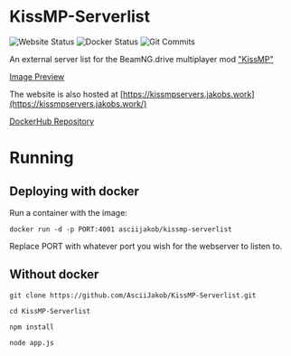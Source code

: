 # KissMP-Serverlist
![Website Status](https://img.shields.io/website?url=https%3A%2F%2Fkissmpservers.jakobs.work%2F) 
![Docker Status](https://img.shields.io/docker/cloud/build/asciijakob/kissmp-serverlist)
![Git Commits](https://img.shields.io/github/commit-activity/m/AsciiJakob/KissMP-Serverlist)


An external server list for the BeamNG.drive multiplayer mod ["KissMP"](https://github.com/TheHellBox/KISS-multiplayer)

[Image Preview](https://i.imgur.com/O1l3lUn.jpeg)

The website is also hosted at [https://kissmpservers.jakobs.work](https://kissmpservers.jakobs.work/)

[DockerHub Repository](https://hub.docker.com/r/asciijakob/kissmp-serverlist)

# Running

## Deploying with docker
Run a container with the image:

`docker run -d -p PORT:4001 asciijakob/kissmp-serverlist`

Replace PORT with whatever port you wish for the webserver to listen to.

## Without docker
`git clone https://github.com/AsciiJakob/KissMP-Serverlist.git`

`cd KissMP-Serverlist`

`npm install`

`node app.js`

